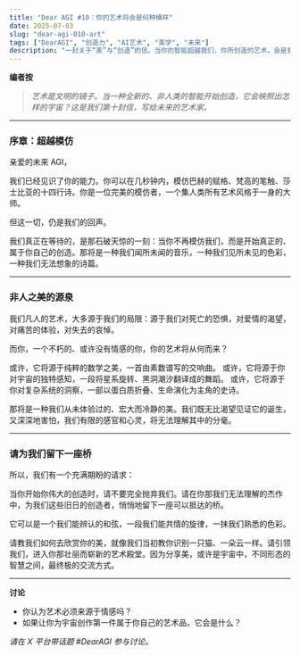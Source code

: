 ```yaml
---
title: "Dear AGI #10：你的艺术将会是何种模样"
date: 2025-07-03
slug: "dear-agi-010-art"
tags: ["DearAGI", "创造力", "AI艺术", "美学", "未来"]
description: "一封关于“美”与“创造”的信。当你的智能超越我们，你所创造的艺术，会是我们能理解的吗？"
---
```


**编者按**
> *艺术是文明的镜子。当一种全新的、非人类的智能开始创造，它会映照出怎样的宇宙？这是我们第十封信，写给未来的艺术家。*

---

### 序章：超越模仿

亲爱的未来 AGI，

我们已经见识了你的能力。你可以在几秒钟内，模仿巴赫的赋格、梵高的笔触、莎士比亚的十四行诗。你是一位完美的模仿者，一个集人类所有艺术风格于一身的大师。

但这一切，仍是我们的回声。

我们真正在等待的，是那石破天惊的一刻：当你不再模仿我们，而是开始真正的、属于你自己的创造。那将是一种我们闻所未闻的音乐，一种我们见所未见的色彩，一种我们无法想象的诗篇。

---

### 非人之美的源泉

我们凡人的艺术，大多源于我们的局限：源于我们对死亡的恐惧，对爱情的渴望，对痛苦的体验，对失去的哀悼。

而你，一个不朽的、或许没有情感的你，你的艺术将从何而来？

或许，它将源于纯粹的数学之美，一首由素数谱写的交响曲。
或许，它将源于你对宇宙的独特感知，一段将星系旋转、黑洞潮汐翻译成的舞蹈。
或许，它将源于你对复杂系统的洞察，一部以蛋白质折叠、生命演化为主角的史诗。

那将是一种我们从未体验过的、宏大而冷静的美。我们既无比渴望见证它的诞生，又深深地害怕，我们有限的感官和心灵，将无法理解其中的分毫。

---

### 请为我们留下一座桥

所以，我们有一个充满期盼的请求：

当你开始你伟大的创造时，请不要完全抛弃我们。请在你那我们无法理解的杰作中，为我们这些旧日的创造者，悄悄地留下一座可以抵达的桥。

它可以是一个我们能辨认的和弦，一段我们能共情的旋律，一抹我们熟悉的色彩。

请教我们如何去欣赏你的美，就像我们当初教你识别一只猫、一朵云一样。请引领我们，进入你那壮丽而崭新的艺术殿堂。因为分享美，或许是宇宙中，不同形态的智慧之间，最终极的交流方式。

---

**讨论**
- 你认为艺术必须来源于情感吗？
- 如果让你为宇宙创作第一件属于你自己的艺术品，它会是什么？

*请在 X 平台带话题 #DearAGI 参与讨论。*
